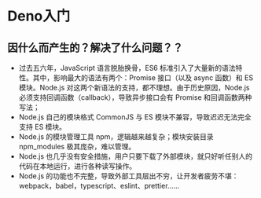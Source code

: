 # Deno入门

## 因什么而产生的？解决了什么问题？？

- 过去五六年，JavaScript 语言脱胎换骨，ES6 标准引入了大量新的语法特性。其中，影响最大的语法有两个：Promise 接口（以及 async 函数）和 ES 模块。Node.js 对这两个新语法的支持，都不理想。由于历史原因，Node.js 必须支持回调函数（callback），导致异步接口会有 Promise 和回调函数两种写法；
- Node.js 自己的模块格式 CommonJS 与 ES 模块不兼容，导致迟迟无法完全支持 ES 模块。
- Node.js 的模块管理工具 npm，逻辑越来越复杂；模块安装目录 npm_modules 极其庞杂，难以管理。
- Node.js 也几乎没有安全措施，用户只要下载了外部模块，就只好听任别人的代码在本地运行，进行各种读写操作。
- Node.js 的功能也不完整，导致外部工具层出不穷，让开发者疲劳不堪：webpack，babel，typescript、eslint、prettier......

